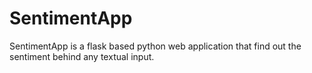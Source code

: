 # SentimentApp
SentimentApp is a flask based python web application that find out the sentiment behind any textual input.
